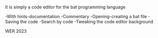 It is simply a code editor for the bat programming language



-With hints-documentation
-Commentary
-Opening-creating a bat file
-Saving the code
-Search by code
-Tweaking the code editor background

WER 2023
